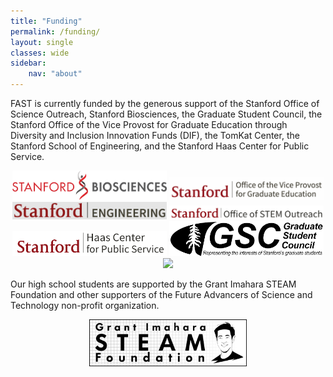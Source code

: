 ```yaml
---
title: "Funding"
permalink: /funding/
layout: single
classes: wide
sidebar:
    nav: "about"
---
```


FAST is currently funded by the generous support of
the Stanford Office of Science Outreach,
Stanford Biosciences,
the Graduate Student Council,
the Stanford Office of the Vice Provost for Graduate Education through Diversity and Inclusion Innovation Funds (DIF),
the TomKat Center,
the Stanford School of Engineering,
and the Stanford Haas Center for Public Service.

<p align="center">
    <img src="/assets/images/funding_logos/StanfordBiosciences.png" width="49%" /> 
    <img src="/assets/images/funding_logos/StanfordVPGE.png" width="49%" /> <br>
    <img src="/assets/images/funding_logos/StanfordSoE.png" width="49%" /> 
    <img src="/assets/images/funding_logos/StanfordOfficeofSTEMOutreach.png" width="49%" /> <br>
    <img src="/assets/images/funding_logos/StanfordHaas.png" width="49%" /> 
    <img src="/assets/images/funding_logos/StanfordGraduateStudentCouncil.png" width="49%" /> <br>
    <img src="/assets/images/funding_logosTomKat.jpeg" width="49%" /> 
</p>

Our high school students are supported by
the Grant Imahara STEAM Foundation 
and other supporters of the Future Advancers of Science and Technology non-profit organization.

<p align="center">
    <img src="/assets/images/funding_logos/GrantImaharaSTEAMFoundation.png" width="50%" />
</p>